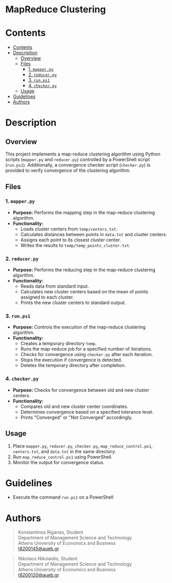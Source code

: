 <h1>MapReduce Clustering</h1>

# Contents
- [Contents](#contents)
- [Description ](#description-)
  - [Overview ](#overview-)
  - [Files ](#files-)
    - [1. `mapper.py`](#1-mapperpy)
    - [2. `reducer.py`](#2-reducerpy)
    - [3. `run.ps1`](#3-runps1)
    - [4. `checker.py`](#4-checkerpy)
  - [Usage ](#usage-)
- [Guidelines](#guidelines)
- [Authors](#authors)

# Description <a class="anchor" id="Description"></a>
## Overview <a class="anchor" id="Overview"></a>
This project implements a map-reduce clustering algorithm using Python scripts (`mapper.py` and `reducer.py`) controlled by a PowerShell script (`run.ps1`). Additionally, a convergence checker script (`checker.py`) is provided to verify convergence of the clustering algorithm.

## Files <a class="anchor" id="Files"></a>

### 1. `mapper.py`
- **Purpose:** Performs the mapping step in the map-reduce clustering algorithm.
- **Functionality:** 
  - Loads cluster centers from `temp/centers.txt`.
  - Calculates distances between points in `data.txt` and cluster centers.
  - Assigns each point to its closest cluster center.
  - Writes the results to `temp/temp_points_cluster.txt`.

### 2. `reducer.py`
- **Purpose:** Performs the reducing step in the map-reduce clustering algorithm.
- **Functionality:** 
  - Reads data from standard input.
  - Calculates new cluster centers based on the mean of points assigned to each cluster.
  - Prints the new cluster centers to standard output.

### 3. `run.ps1`
- **Purpose:** Controls the execution of the map-reduce clustering algorithm.
- **Functionality:** 
  - Creates a temporary directory `temp`.
  - Runs the map-reduce job for a specified number of iterations.
  - Checks for convergence using `checker.py` after each iteration.
  - Stops the execution if convergence is detected.
  - Deletes the temporary directory after completion.

### 4. `checker.py`
- **Purpose:** Checks for convergence between old and new cluster centers.
- **Functionality:** 
  - Compares old and new cluster center coordinates.
  - Determines convergence based on a specified tolerance level.
  - Prints "Converged" or "Not Converged" accordingly.

## Usage <a class="anchor" id="Usage"></a>
1. Place `mapper.py`, `reducer.py`, `checker.py`, `map_reduce_control.ps1`, `centers.txt`, and `data.txt` in the same directory.
2. Run `map_reduce_control.ps1` using PowerShell.
3. Monitor the output for convergence status.


# Guidelines<a class="anchor" id="Guidelines"></a>
- Execute the command `run.ps1` on a PowerShell

# Authors<a class="anchor" id="Authors"></a>
> Konstantinos Riganas, Student<br />
> Department of Management Science and Technology <br />
> Athens University of Economics and Business <br />
> t8200145@aueb.gr

> Nikolaos Nikolaidis, Student<br />
> Department of Management Science and Technology <br />
> Athens University of Economics and Business <br />
> t8200120@aueb.gr
